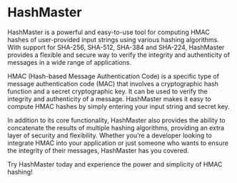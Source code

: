 # HashMaster
HashMaster is a powerful and easy-to-use tool for computing HMAC hashes of user-provided input strings using various hashing algorithms. With support for SHA-256, SHA-512, SHA-384 and SHA-224, HashMaster provides a flexible and secure way to verify the integrity and authenticity of messages in a wide range of applications.

HMAC (Hash-based Message Authentication Code) is a specific type of message authentication code (MAC) that involves a cryptographic hash function and a secret cryptographic key. It can be used to verify the integrity and authenticity of a message. HashMaster makes it easy to compute HMAC hashes by simply entering your input string and secret key.

In addition to its core functionality, HashMaster also provides the ability to concatenate the results of multiple hashing algorithms, providing an extra layer of security and flexibility. Whether you’re a developer looking to integrate HMAC into your application or just someone who wants to ensure the integrity of their messages, HashMaster has you covered.

Try HashMaster today and experience the power and simplicity of HMAC hashing!


